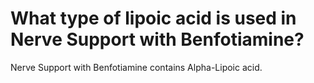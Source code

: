 # What type of lipoic acid is used in Nerve Support with Benfotiamine?

Nerve Support with Benfotiamine contains Alpha-Lipoic acid.